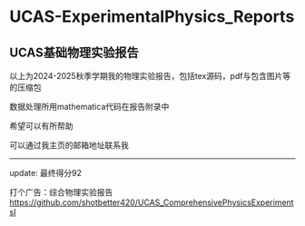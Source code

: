# UCAS-ExperimentalPhysics_Reports
## UCAS基础物理实验报告

以上为2024-2025秋季学期我的物理实验报告，包括tex源码，pdf与包含图片等的压缩包

数据处理所用mathematica代码在报告附录中

希望可以有所帮助

可以通过我主页的邮箱地址联系我

---

update: 最终得分92

打个广告：综合物理实验报告 https://github.com/shotbetter420/UCAS_ComprehensivePhysicsExperimentsI
